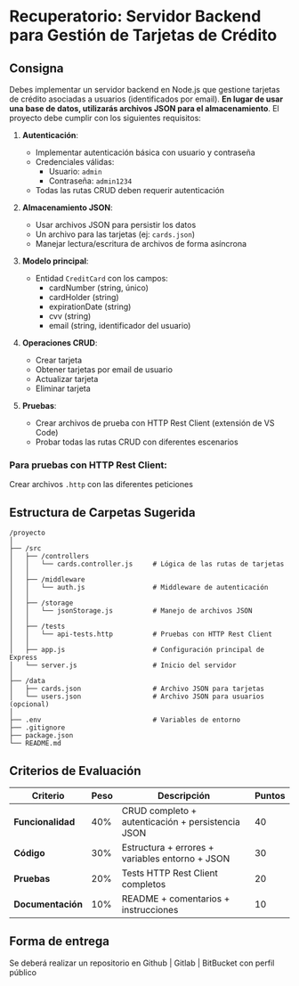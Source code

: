 # Recuperatorio: Servidor Backend para Gestión de Tarjetas de Crédito

## Consigna 
Debes implementar un servidor backend en Node.js que gestione tarjetas de crédito asociadas a usuarios (identificados por email). **En lugar de usar una base de datos, utilizarás archivos JSON para el almacenamiento**. El proyecto debe cumplir con los siguientes requisitos:

1. **Autenticación**: 
   - Implementar autenticación básica con usuario y contraseña
   - Credenciales válidas:
     - Usuario: `admin`
     - Contraseña: `admin1234`
   - Todas las rutas CRUD deben requerir autenticación

2. **Almacenamiento JSON**:
   - Usar archivos JSON para persistir los datos
   - Un archivo para las tarjetas (ej: `cards.json`)
   - Manejar lectura/escritura de archivos de forma asíncrona

3. **Modelo principal**: 
   - Entidad `CreditCard` con los campos:
     - cardNumber (string, único)
     - cardHolder (string)
     - expirationDate (string)
     - cvv (string)
     - email (string, identificador del usuario)

4. **Operaciones CRUD**:
   - Crear tarjeta
   - Obtener tarjetas por email de usuario
   - Actualizar tarjeta
   - Eliminar tarjeta

5. **Pruebas**:
   - Crear archivos de prueba con HTTP Rest Client (extensión de VS Code)
   - Probar todas las rutas CRUD con diferentes escenarios

### Para pruebas con HTTP Rest Client:
Crear archivos `.http` con las diferentes peticiones

## Estructura de Carpetas Sugerida

```
/proyecto
│
├── /src
│   ├── /controllers
│   │   └── cards.controller.js     # Lógica de las rutas de tarjetas
│   │
│   ├── /middleware
│   │   └── auth.js                 # Middleware de autenticación
│   │
│   ├── /storage
│   │   └── jsonStorage.js          # Manejo de archivos JSON
│   │
│   ├── /tests
│   │   └── api-tests.http          # Pruebas con HTTP Rest Client
│   │
│   ├── app.js                      # Configuración principal de Express
│   └── server.js                   # Inicio del servidor
│
├── /data
│   ├── cards.json                  # Archivo JSON para tarjetas
│   └── users.json                  # Archivo JSON para usuarios (opcional)
│
├── .env                            # Variables de entorno
├── .gitignore
├── package.json
└── README.md
```

## Criterios de Evaluación

| Criterio | Peso | Descripción | Puntos |
|----------|------|-------------|--------|
| **Funcionalidad** | 40% | CRUD completo + autenticación + persistencia JSON | 40 |
| **Código** | 30% | Estructura + errores + variables entorno + JSON | 30 |
| **Pruebas** | 20% | Tests HTTP Rest Client completos | 20 |
| **Documentación** | 10% | README + comentarios + instrucciones | 10 |


## Forma de entrega
Se deberá realizar un repositorio en Github | Gitlab | BitBucket con perfil público

